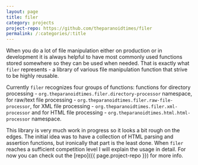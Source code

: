 ```yaml
---
layout: page
title: filer
category: projects
project-repo: https://github.com/theparanoidtimes/filer
permalink: /:categories/:title
---
```


When you do a lot of file manipulation either on production or in development it
is always helpful to have most commonly used functions stored somewhere so they
can be used when needed. That is exactly what `filer` represents - a library of
various file manipulation function that strive to be highly reusable.

Currently `filer` recognizes four groups of functions: functions for directory
processing - `org.theparanoidtimes.filer.directory-processor` namespace,
for raw/text file processing - `org.theparanoidtimes.filer.raw-file-processor`,
for XML file processing - `org.theparanoidtimes.filer.xml-processor` and for
HTML file processing - `org.theparanoidtimes.html.html-processor` namespace.

This library is very much work in progress so it looks a bit rough on the edges.
The initial idea was to have a collection of HTML parsing and assertion
functions, but ironically that part is the least done. When `filer` reaches
a sufficient competition level I will explain the usage in detail. For now you
can check out the [repo]({{ page.project-repo }}) for more info.
